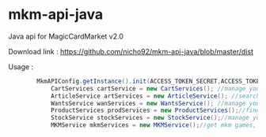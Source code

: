 # mkm-api-java
Java api for MagicCardMarket v2.0

Download link : 
	https://github.com/nicho92/mkm-api-java/blob/master/dist
	
Usage : 

```java
		MkmAPIConfig.getInstance().init(ACCESS_TOKEN_SECRET,ACCESS_TOKEN,APP_SECRET,APP_TOKEN);
			CartServices cartService = new CartServices(); //manage your basket
			ArticleService artServices = new ArticleService(); //search articles
			WantsService wanServices = new WantsService(); //manage your wantlist
			ProductServices prodServices = new ProductServices();//find products
			StockService stockServices = new StockService();//manage your stock
			MKMService mkmServices = new MKMService();//get mkm games, get expansions
```		
		
		
